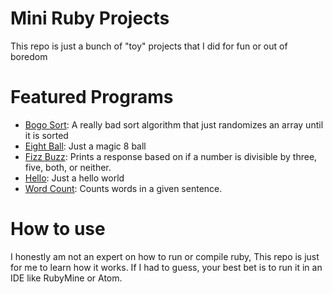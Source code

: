 # Mini Ruby Projects
This repo is just a bunch of "toy" projects that I did for fun or out of boredom

# Featured Programs

* [Bogo Sort](https://github.com/kirby-b/Mini-Ruby-Projects/tree/master/Bogo): A really bad sort algorithm that just randomizes an array until it is sorted
* [Eight Ball](https://github.com/kirby-b/Mini-Ruby-Projects/tree/master/EightBall): Just a magic 8 ball
* [Fizz Buzz](https://github.com/kirby-b/Mini-Ruby-Projects/tree/master/FizzBuzz): Prints a response based on if a number is divisible by three, five, both, or neither.
* [Hello](https://github.com/kirby-b/Mini-Ruby-Projects/tree/master/Hello): Just a hello world
* [Word Count](https://github.com/kirby-b/Mini-Ruby-Projects/tree/master/WordCount): Counts words in a given sentence.

# How to use

I honestly am not an expert on how to run or compile ruby, This repo is just for me to learn how it works. If I had to guess, your best bet is to run it in an IDE like RubyMine or Atom.
